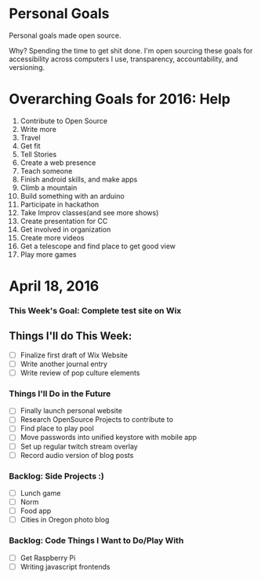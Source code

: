 Personal Goals
==============

Personal goals made open source.

Why? Spending the time to get shit done. I'm open sourcing these goals for accessibility across computers I use, transparency, accountability, and versioning.

# Overarching Goals for 2016: Help

1. Contribute to Open Source
2. Write more
3. Travel
4. Get fit
5. Tell Stories
6. Create a web presence
7. Teach someone
8. Finish android skills, and make apps
9. Climb a mountain
10. Build something with an arduino
11. Participate in hackathon
12. Take Improv classes(and see more shows)
13. Create presentation for CC
14. Get involved in organization
15. Create more videos
16. Get a telescope and find place to get good view
17. Play more games


# April 18, 2016

### This Week's Goal: Complete test site on Wix

## Things I'll do This Week:
- [ ] Finalize first draft of Wix Website
- [ ] Write another journal entry
- [ ] Write review of pop culture elements

### Things I'll Do in the Future
- [ ] Finally launch personal website
- [ ] Research OpenSource Projects to contribute to
- [ ] Find place to play pool
- [ ] Move passwords into unified keystore with mobile app
- [ ] Set up regular twitch stream overlay
- [ ] Record audio version of blog posts

### Backlog: Side Projects :)
- [ ] Lunch game
- [ ] Norm
- [ ] Food app
- [ ] Cities in Oregon photo blog

### Backlog: Code Things I Want to Do/Play With
- [ ] Get Raspberry Pi
- [ ] Writing javascript frontends
